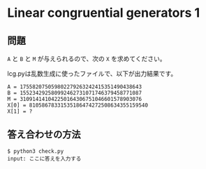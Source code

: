 # Linear congruential generators 1

## 問題

`A` と `B` と `M` が与えられるので、次の `X` を求めてください。

lcg.pyは乱数生成に使ったファイルで、以下が出力結果です。

```
A = 175582075059802279263242415351490438643
B = 155234292580992462731071746379458771087
M = 310914141042250164306751046601578903076
X[0] = 81058678331535186474272508634355159540
X[1] = ?
```

## 答え合わせの方法

```
$ python3 check.py
input: ここに答えを入力する
```
